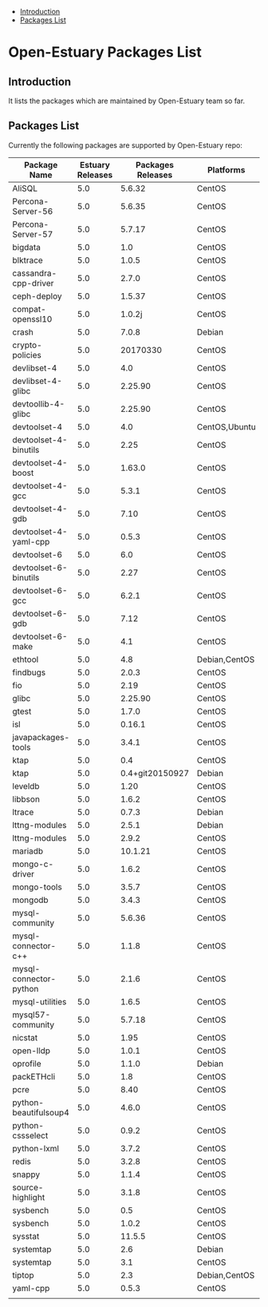 
* [Introduction](#1)
* [Packages List](#2)


# Open-Estuary Packages List
## <a name="1">Introduction</a>  
It lists the packages which are maintained by Open-Estuary team so far.

## <a name="2">Packages List</a> 
Currently the following packages are supported by Open-Estuary repo:

|Package Name|Estuary Releases|Packages Releases|Platforms|Notes|
|--|--|--|--|--|
|AliSQL|5.0|5.6.32|CentOS||
|Percona-Server-56|5.0|5.6.35|CentOS||
|Percona-Server-57|5.0|5.7.17|CentOS||
|bigdata|5.0|1.0|CentOS||
|blktrace|5.0|1.0.5|CentOS||
|cassandra-cpp-driver|5.0|2.7.0|CentOS||
|ceph-deploy|5.0|1.5.37|CentOS||
|compat-openssl10|5.0|1.0.2j|CentOS||
|crash|5.0|7.0.8|Debian||
|crypto-policies|5.0|20170330|CentOS||
|devlibset-4|5.0|4.0|CentOS||
|devlibset-4-glibc|5.0|2.25.90|CentOS||
|devtoollib-4-glibc|5.0|2.25.90|CentOS||
|devtoolset-4|5.0|4.0|CentOS,Ubuntu||
|devtoolset-4-binutils|5.0|2.25|CentOS||
|devtoolset-4-boost|5.0|1.63.0|CentOS||
|devtoolset-4-gcc|5.0|5.3.1|CentOS||
|devtoolset-4-gdb|5.0|7.10|CentOS||
|devtoolset-4-yaml-cpp|5.0|0.5.3|CentOS||
|devtoolset-6|5.0|6.0|CentOS||
|devtoolset-6-binutils|5.0|2.27|CentOS||
|devtoolset-6-gcc|5.0|6.2.1|CentOS||
|devtoolset-6-gdb|5.0|7.12|CentOS||
|devtoolset-6-make|5.0|4.1|CentOS||
|ethtool|5.0|4.8|Debian,CentOS||
|findbugs|5.0|2.0.3|CentOS||
|fio|5.0|2.19|CentOS||
|glibc|5.0|2.25.90|CentOS||
|gtest|5.0|1.7.0|CentOS||
|isl|5.0|0.16.1|CentOS||
|javapackages-tools|5.0|3.4.1|CentOS||
|ktap|5.0|0.4|CentOS||
|ktap|5.0|0.4+git20150927|Debian||
|leveldb|5.0|1.20|CentOS||
|libbson|5.0|1.6.2|CentOS||
|ltrace|5.0|0.7.3|Debian||
|lttng-modules|5.0|2.5.1|Debian||
|lttng-modules|5.0|2.9.2|CentOS||
|mariadb|5.0|10.1.21|CentOS||
|mongo-c-driver|5.0|1.6.2|CentOS||
|mongo-tools|5.0|3.5.7|CentOS||
|mongodb|5.0|3.4.3|CentOS||
|mysql-community|5.0|5.6.36|CentOS||
|mysql-connector-c++|5.0|1.1.8|CentOS||
|mysql-connector-python|5.0|2.1.6|CentOS||
|mysql-utilities|5.0|1.6.5|CentOS||
|mysql57-community|5.0|5.7.18|CentOS||
|nicstat|5.0|1.95|CentOS||
|open-lldp|5.0|1.0.1|CentOS||
|oprofile|5.0|1.1.0|Debian||
|packETHcli|5.0|1.8|CentOS||
|pcre|5.0|8.40|CentOS||
|python-beautifulsoup4|5.0|4.6.0|CentOS||
|python-cssselect|5.0|0.9.2|CentOS||
|python-lxml|5.0|3.7.2|CentOS||
|redis|5.0|3.2.8|CentOS||
|snappy|5.0|1.1.4|CentOS||
|source-highlight|5.0|3.1.8|CentOS||
|sysbench|5.0|0.5|CentOS||
|sysbench|5.0|1.0.2|CentOS||
|sysstat|5.0|11.5.5|CentOS||
|systemtap|5.0|2.6|Debian||
|systemtap|5.0|3.1|CentOS||
|tiptop|5.0|2.3|Debian,CentOS||
|yaml-cpp|5.0|0.5.3|CentOS||
||||||
